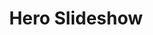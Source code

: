 ---
title: "Hero Slideshow"
images:
    - /uploads/slideshow/slider01a_2400x.jpg
    - /uploads/slideshow/icecream-8_2400x.jpg
---
